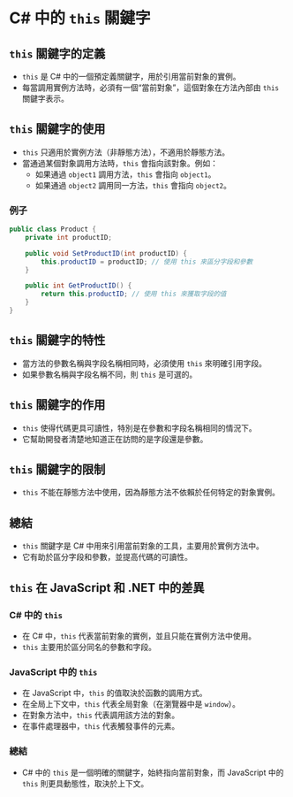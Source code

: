 # C# 中的 `this` 關鍵字

## `this` 關鍵字的定義
- `this` 是 C# 中的一個預定義關鍵字，用於引用當前對象的實例。
- 每當調用實例方法時，必須有一個“當前對象”，這個對象在方法內部由 `this` 關鍵字表示。

## `this` 關鍵字的使用
- `this` 只適用於實例方法（非靜態方法），不適用於靜態方法。
- 當通過某個對象調用方法時，`this` 會指向該對象。例如：
  - 如果通過 `object1` 調用方法，`this` 會指向 `object1`。
  - 如果通過 `object2` 調用同一方法，`this` 會指向 `object2`。

### 例子
```csharp
public class Product {
    private int productID;

    public void SetProductID(int productID) {
        this.productID = productID; // 使用 this 來區分字段和參數
    }

    public int GetProductID() {
        return this.productID; // 使用 this 來獲取字段的值
    }
}
```

## `this` 關鍵字的特性
- 當方法的參數名稱與字段名稱相同時，必須使用 `this` 來明確引用字段。
- 如果參數名稱與字段名稱不同，則 `this` 是可選的。

## `this` 關鍵字的作用
- `this` 使得代碼更具可讀性，特別是在參數和字段名稱相同的情況下。
- 它幫助開發者清楚地知道正在訪問的是字段還是參數。

## `this` 關鍵字的限制
- `this` 不能在靜態方法中使用，因為靜態方法不依賴於任何特定的對象實例。

## 總結
- `this` 關鍵字是 C# 中用來引用當前對象的工具，主要用於實例方法中。
- 它有助於區分字段和參數，並提高代碼的可讀性。

## `this` 在 JavaScript 和 .NET 中的差異
### C# 中的 `this`
- 在 C# 中，`this` 代表當前對象的實例，並且只能在實例方法中使用。
- `this` 主要用於區分同名的參數和字段。

### JavaScript 中的 `this`
- 在 JavaScript 中，`this` 的值取決於函數的調用方式。
- 在全局上下文中，`this` 代表全局對象（在瀏覽器中是 `window`）。
- 在對象方法中，`this` 代表調用該方法的對象。
- 在事件處理器中，`this` 代表觸發事件的元素。

### 總結
- C# 中的 `this` 是一個明確的關鍵字，始終指向當前對象，而 JavaScript 中的 `this` 則更具動態性，取決於上下文。
